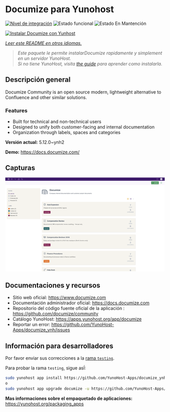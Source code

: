 <!--
Este archivo README esta generado automaticamente<https://github.com/YunoHost/apps/tree/master/tools/readme_generator>
No se debe editar a mano.
-->

# Documize para Yunohost

[![Nivel de integración](https://dash.yunohost.org/integration/documize.svg)](https://ci-apps.yunohost.org/ci/apps/documize/) ![Estado funcional](https://ci-apps.yunohost.org/ci/badges/documize.status.svg) ![Estado En Mantención](https://ci-apps.yunohost.org/ci/badges/documize.maintain.svg)

[![Instalar Documize con Yunhost](https://install-app.yunohost.org/install-with-yunohost.svg)](https://install-app.yunohost.org/?app=documize)

*[Leer este README en otros idiomas.](./ALL_README.md)*

> *Este paquete le permite instalarDocumize rapidamente y simplement en un servidor YunoHost.*  
> *Si no tiene YunoHost, visita [the guide](https://yunohost.org/install) para aprender como instalarla.*

## Descripción general

Documize Community is an open source modern, lightweight alternative to Confluence and other similar solutions.

### Features

- Built for technical and non-technical users
- Designed to unify both customer-facing and internal documentation
- Organization through labels, spaces and categories

**Versión actual:** 5.12.0~ynh2

**Demo:** <https://docs.documize.com/>

## Capturas

![Captura de Documize](./doc/screenshots/screenshot.png)

## Documentaciones y recursos

- Sitio web oficial: <https://www.documize.com>
- Documentación administrador oficial: <https://docs.documize.com>
- Repositorio del código fuente oficial de la aplicación : <https://github.com/documize/community>
- Catálogo YunoHost: <https://apps.yunohost.org/app/documize>
- Reportar un error: <https://github.com/YunoHost-Apps/documize_ynh/issues>

## Información para desarrolladores

Por favor enviar sus correcciones a la [rama `testing`](https://github.com/YunoHost-Apps/documize_ynh/tree/testing).

Para probar la rama `testing`, sigue asÍ:

```bash
sudo yunohost app install https://github.com/YunoHost-Apps/documize_ynh/tree/testing --debug
o
sudo yunohost app upgrade documize -u https://github.com/YunoHost-Apps/documize_ynh/tree/testing --debug
```

**Mas informaciones sobre el empaquetado de aplicaciones:** <https://yunohost.org/packaging_apps>
